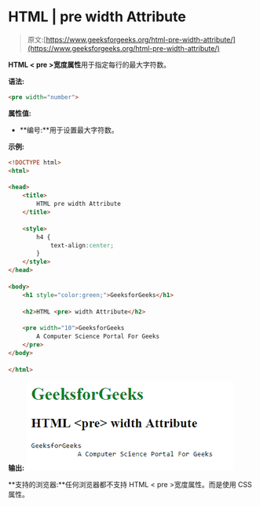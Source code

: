 # HTML | pre width Attribute

> 原文:[https://www.geeksforgeeks.org/html-pre-width-attribute/](https://www.geeksforgeeks.org/html-pre-width-attribute/)

**HTML < pre >宽度属性**用于指定每行的最大字符数。

**语法:**

```html
<pre width="number"> 
```

**属性值:**

*   **编号:**用于设置最大字符数。

**示例:**

```html
<!DOCTYPE html>
<html> 

<head> 
    <title>
        HTML pre width Attribute
    </title>

    <style>
        h4 {
            text-align:center;
        }
    </style>
</head> 

<body> 
    <h1 style="color:green;">GeeksforGeeks</h1>

    <h2>HTML <pre> width Attribute</h2>

    <pre width="10">GeeksforGeeks 
        A Computer Science Portal For Geeks 
    </pre> 
</body> 

</html>
```

**输出:**
![](img/f65d5995378c002529210d784042460d.png)

**支持的浏览器:**任何浏览器都不支持 HTML < pre >宽度属性。而是使用 CSS 属性。